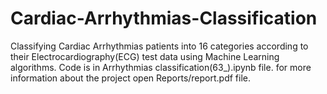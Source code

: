 # Cardiac-Arrhythmias-Classification
Classifying Cardiac Arrhythmias patients into 16 categories according to their Electrocardiography(ECG) test data using Machine Learning algorithms.
Code is in Arrhythmias classification(63_).ipynb file.
for more information about the project open Reports/report.pdf file.

